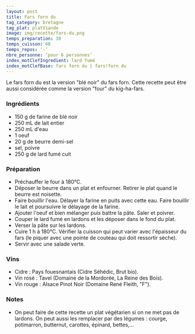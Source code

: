 ```yaml
---
layout: post
title: Fars forn du
tag_category: bretagne
tag_plat: platViande
image: img/recette/fars-du.png
temps_preparation: 30
temps_cuisson: 60
temps_repos: ‘-‘
nbre_personne: ‘pour 6 personnes’
index_motClefIngredient: lard fumé
index_motClefBase: fars forn du | fars!forn du
---
```


Le fars forn du est la version "blé noir" du fars forn. Cette recette peut être aussi considérée comme la version "four" du kig-ha-fars.

### Ingrédients
* 150 g de farine de blé noir
* 250 mL de lait entier
* 250 mL d'eau
* 1 oeuf
* 20 g de beurre demi-sel
* sel, poivre
* 250 g de lard fumé cuit

### Préparation
* Préchauffer le four à 180°C.
* Déposer le beurre dans un plat et enfourner. Retirer le plat quand le beurre est noisette.
* Faire bouillir l'eau. Délayer la farine en puits avec cette eau. Faire bouillir le lait et poursuivre le délayage de la farine.
* Ajouter l'oeuf et bien mélanger puis battre la pâte. Saler et poivrer.
* Couper le lard fumé en lardons et les déposer dans le fond du plat.
* Verser la pâte sur les lardons.
* Cuire 1 h à 180°C. Vérifier la cuisson qui peut varier avec l'épaisseur du fars (le piquer avec une pointe de couteau qui doit ressortir sèche).
* Servir avec une salade verte.

### Vins
* Cidre : Pays fouesnantais (Cidre Séhédic, Brut bio).
* Vin rosé : Tavel (Domaine de la Mordorée, La Reine des Bois).
* Vin rouge : Alsace Pinot Noir (Domaine René Fleith, "F").

### Notes
* On peut faire de cette recette un plat végétarien si on ne met pas de lardons. On peut aussi les remplacer par des légumes : courge, potimarron, butternut, carottes, épinard, bettes,...
